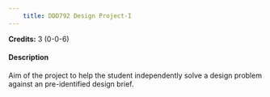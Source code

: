 ```yaml
---
    title: DDD792 Design Project-I
---
```

**Credits:** 3 (0-0-6)



#### Description 
Aim of the project to help the student independently solve a design problem against an pre-identified design brief.